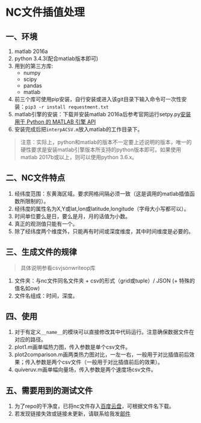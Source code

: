 # NC文件插值处理

## 一、环境
1. matlab 2016a
2. python 3.4.3(配合matlab版本即可)
3. 用到的第三方库:
    + numpy
    + scipy
    + pandas
    + matlab
4. 前三个库可使用pip安装，自行安装或进入该git目录下输入命令可一次性安装：```pip3 -r install requestment.txt```
5. matlab引擎的安装：下载并安装matlab 2016a后参考官网运行setpy.py[安装用于 Python 的 MATLAB 引擎 API](https://ww2.mathworks.cn/help/matlab/matlab_external/install-the-matlab-engine-for-python.html)
6. 安装完成后把```interpACSV.m```放入matlab的工作目录下。
>注意：实际上，python和matlab的版本不一定要上述说明的版本，唯一的硬性要求是安装matlab引擎版本所支持的python版本即可。如果使用matlab 2017b或以上，则可以使用python 3.6.x。

## 二、NC文件特点
1. 经纬度范围：东黄海区域。要求网格间隔必须一致（这是调用的matlab插值函数所限制的）。
2. 经纬度的属性名为X,Y或lat,lon或latitude,longitude（字母大小写都可以）。
3. 时间单位要么是日，要么是月，月的话值为小数。
4. 真正的观测值只能有一个。
5. 除了经纬度两个维度外，只能再有时间或深度维度，其中时间维度是必要的。

## 三、生成文件的规律
>具体说明参看csvjsonwriteop库
1. 文件夹：与nc文件同名文件夹 + csv的形式（grid或tuple）/ JSON (+ 特殊的值名如ow)
2. 文件名组成：时间，深度。

## 四、使用
1. 对于有定义```__name__```的模块可以直接修改其中代码运行。注意确保数据文件在对应的路径。
2. plot1.m画单幅热力图，传入参数是单个csv文件。
3. plot2comparison.m画两类热力图对比，一左一右，一般用于对比插值前后效果；传入参数是两个csv文件（一般用于对比插值前后的效果）。
4. quiveruv.m画单幅向量场，传入参数是两个速度场csv文件。

## 五、需要用到的测试文件
1. 为了repo的干净度，已将nc文件存入[百度云盘](https://pan.baidu.com/s/1J6yRH381XUPwyD0lsybliQ)，可根据文件名下载。
2. 若发现链接失效或链接未更新，请联系给我发[邮件](kuaiqleqren@163.com)